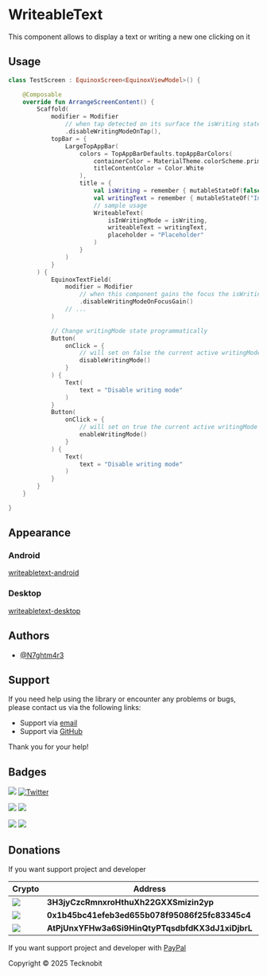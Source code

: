 # WriteableText

This component allows to display a text or writing a new one clicking on it

## Usage

```kotlin
class TestScreen : EquinoxScreen<EquinoxViewModel>() {

    @Composable
    override fun ArrangeScreenContent() {
        Scaffold(
            modifier = Modifier
                // when tap detected on its surface the isWriting state will be set on false
                .disableWritingModeOnTap(),
            topBar = {
                LargeTopAppBar(
                    colors = TopAppBarDefaults.topAppBarColors(
                        containerColor = MaterialTheme.colorScheme.primary,
                        titleContentColor = Color.White
                    ),
                    title = {
                        val isWriting = remember { mutableStateOf(false) }
                        val writingText = remember { mutableStateOf("Initial text") }
                        // sample usage
                        WriteableText(
                            isInWritingMode = isWriting,
                            writeableText = writingText,
                            placeholder = "Placeholder"
                        )
                    }
                )
            }
        ) {
            EquinoxTextField(
                modifier = Modifier
                    // when this component gains the focus the isWriting state will be set on false
                    .disableWritingModeOnFocusGain()
                // ...
            )

            // Change writingMode state programmatically
            Button(
                onClick = {
                    // will set on false the current active writingMode state
                    disableWritingMode()
                }
            ) {
                Text(
                    text = "Disable writing mode"
                )
            }
            Button(
                onClick = {
                    // will set on true the current active writingMode state
                    enableWritingMode()
                }
            ) {
                Text(
                    text = "Disable writing mode"
                )
            }
        }
    }

}
```

## Appearance

### Android

[writeabletext-android](https://github.com/user-attachments/assets/8f15d61b-e792-41f3-89d8-7b163bce4557)

### Desktop

[writeabletext-desktop](https://github.com/user-attachments/assets/fff5bff0-6dc4-452d-b35f-5ef018e33848)

## Authors

- [@N7ghtm4r3](https://www.github.com/N7ghtm4r3)

## Support

If you need help using the library or encounter any problems or bugs, please contact us via the following links:

- Support via <a href="mailto:infotecknobitcompany@gmail.com">email</a>
- Support via <a href="https://github.com/N7ghtm4r3/Equinox-Compose/issues/new">GitHub</a>

Thank you for your help!

## Badges

[![](https://img.shields.io/badge/Google_Play-414141?style=for-the-badge&logo=google-play&logoColor=white)](https://play.google.com/store/apps/developer?id=Tecknobit)
[![Twitter](https://img.shields.io/badge/Twitter-1DA1F2?style=for-the-badge&logo=twitter&logoColor=white)](https://twitter.com/tecknobit)

[![](https://img.shields.io/badge/Spring_Boot-F2F4F9?style=for-the-badge&logo=spring-boot)](https://spring.io/projects/spring-boot)
[![](https://img.shields.io/badge/Jetpack%20Compose-4285F4.svg?style=for-the-badge&logo=Jetpack-Compose&logoColor=white)](https://www.jetbrains.com/lp/compose-multiplatform/)

[![](https://img.shields.io/badge/Java-ED8B00?style=for-the-badge&logo=java&logoColor=white)](https://www.oracle.com/java/)
[![](https://img.shields.io/badge/Kotlin-B125EA?style=for-the-badge&logo=kotlin&logoColor=white)](https://kotlinlang.org/)

## Donations

If you want support project and developer

| Crypto                                                                                              | Address                                          | Network  |
|-----------------------------------------------------------------------------------------------------|--------------------------------------------------|----------|
| ![](https://img.shields.io/badge/Bitcoin-000000?style=for-the-badge&logo=bitcoin&logoColor=white)   | **3H3jyCzcRmnxroHthuXh22GXXSmizin2yp**           | Bitcoin  |
| ![](https://img.shields.io/badge/Ethereum-3C3C3D?style=for-the-badge&logo=Ethereum&logoColor=white) | **0x1b45bc41efeb3ed655b078f95086f25fc83345c4**   | Ethereum |
| ![](https://img.shields.io/badge/Solana-000?style=for-the-badge&logo=Solana&logoColor=9945FF)       | **AtPjUnxYFHw3a6Si9HinQtyPTqsdbfdKX3dJ1xiDjbrL** | Solana   |

If you want support project and developer
with <a href="https://www.paypal.com/donate/?hosted_button_id=5QMN5UQH7LDT4">PayPal</a>

Copyright © 2025 Tecknobit

